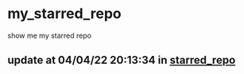 # my_starred_repo
show me my starred repo

update at 04/04/22 20:13:34 in [starred_repo](./index.html)
---

